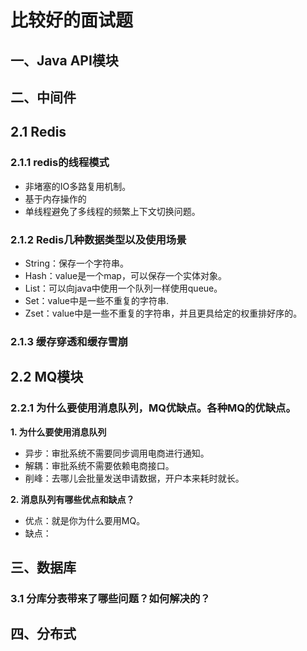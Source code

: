 # 比较好的面试题

## 一、Java API模块



## 二、中间件

## 2.1 Redis

### 2.1.1 redis的线程模式

* 非堵塞的IO多路复用机制。
* 基于内存操作的
* 单线程避免了多线程的频繁上下文切换问题。

### 2.1.2 Redis几种数据类型以及使用场景

* String：保存一个字符串。
* Hash：value是一个map，可以保存一个实体对象。
* List：可以向java中使用一个队列一样使用queue。
* Set：value中是一些不重复的字符串.
* Zset：value中是一些不重复的字符串，并且更具给定的权重排好序的。

### 2.1.3 缓存穿透和缓存雪崩



## 2.2 MQ模块

### 2.2.1 为什么要使用消息队列，MQ优缺点。各种MQ的优缺点。

**1. 为什么要使用消息队列**

* 异步：审批系统不需要同步调用电商进行通知。
* 解耦：审批系统不需要依赖电商接口。
* 削峰：去哪儿会批量发送申请数据，开户本来耗时就长。

**2. 消息队列有哪些优点和缺点？**

* 优点：就是你为什么要用MQ。
* 缺点：

## 三、数据库

### 3.1 分库分表带来了哪些问题？如何解决的？

## 四、分布式





